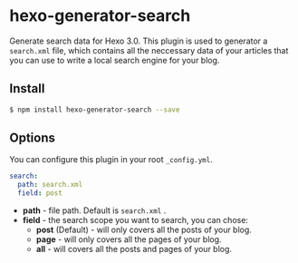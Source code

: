 # hexo-generator-search

Generate search data for Hexo 3.0. This plugin is used to generator a `search.xml` file, which contains all the neccessary data of your articles that you can use to write a local search engine for your blog.

## Install

``` bash
$ npm install hexo-generator-search --save
```

## Options

You can configure this plugin in your root `_config.yml`.

``` yaml
search:
  path: search.xml
  field: post
```

- **path** - file path. Default is `search.xml` .
- **field** - the search scope you want to search, you can chose:
  * **post** (Default) - will only covers all the posts of your blog.
  * **page** - will only covers all the pages of your blog.
  * **all** - will covers all the posts and pages of your blog.